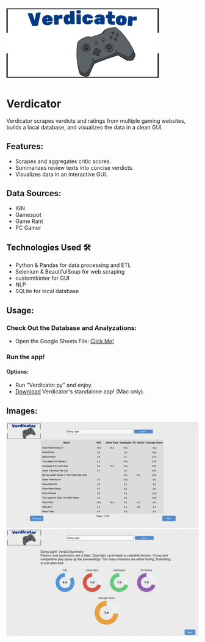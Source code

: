 
![LOGO](Assets/Verdicator.png)
# Verdicator
Verdicator scrapes verdicts and ratings from multiple gaming websites, builds a local database, and visualizes the data in a clean GUI.

## Features:
 - Scrapes and aggregates critic scores.
 - Summarizes review texts into concise verdicts.
 - Visualizes data in an interactive GUI.

## Data Sources:
 - IGN  
 - Gamespot  
 - Game Rant  
 - PC Gamer  
 
 ## Technologies Used 🛠️
 - Python & Pandas for data processing and ETL
 - Selenium & BeautifulSoup for web scraping
 - customtkinter for GUI
 - NLP
 - SQLite for local database
 
 ## Usage:
 ### Check Out the Database and Analyzations:
  - Open the Google Sheets File: [Click Me!](https://docs.google.com/spreadsheets/d/1sAq6FAdMsJRqQo9VkkjWLPuCRXlZLemuqiwAgIr5z4Q/edit?usp=sharing)
 
 ### Run the app!
 #### Options:
 - Run "Verdicator.py" and enjoy.
 - [Download](https://www.dropbox.com/scl/fi/3nxajug4bkhafd8eyrs3z/Verdicator.zip?rlkey=zx7mb0kyf72dbw06ofjk2q5fx&st=mob6fpyh&dl=0) Verdicator's standalone app!  (Mac only).
 ## Images:
 ![Rating](Assets/Screenshot3.png)
 ![Home Screen](Assets/Screenshot2.png)


 
